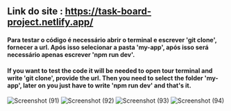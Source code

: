 

## Link do site : https://task-board-project.netlify.app/




#### Para testar o código é necessário abrir o terminal e escrever 'git clone', fornecer a url. Após isso selecionar a pasta 'my-app', após isso será necessário apenas escrever 'npm run dev'.




#### If you want to test the code it will be needed to open tour terminal and write 'git clone', provide the url. Then you need to select the folder 'my-app', later on you just have to write 'npm run dev' and that's it.








![Screenshot (91)](https://github.com/RaphaelMarquesMartorella/Task-Board-Project/assets/118463534/d75e292c-6846-4eab-9fc8-876a7e91600a)
![Screenshot (92)](https://github.com/RaphaelMarquesMartorella/Task-Board-Project/assets/118463534/d03f64e2-b166-4533-a171-aca976b07e18)
![Screenshot (93)](https://github.com/RaphaelMarquesMartorella/Task-Board-Project/assets/118463534/f0c65292-b7ca-471c-8d83-615aea2d837d)
![Screenshot (94)](https://github.com/RaphaelMarquesMartorella/Task-Board-Project/assets/118463534/47372f90-2099-4e4c-9f3d-e5ff0200acf1)
